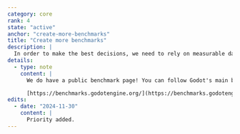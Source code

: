 ```yaml
---
category: core
rank: 4
state: "active"
anchor: "create-more-benchmarks"
title: "Create more benchmarks"
description: |
  In order to make the best decisions, we need to rely on measurable data. In order to be able to do this, we need to create more benchmarks. It gives the added benefit over time that we can spot regressions more easily, together with unit tests, as we started lately to track performance of nightly builds.
details:
  - type: note
    content: |
      We do have a public benchmark page! You can follow Godot's main branch performance on the following website:

      [https://benchmarks.godotengine.org/](https://benchmarks.godotengine.org/)
edits:
  - date: "2024-11-30"
    content: |
      Priority added.
---
```

